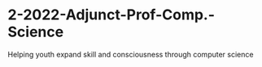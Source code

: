 # 2-2022-Adjunct-Prof-Comp.-Science
Helping youth expand skill and consciousness through computer science
